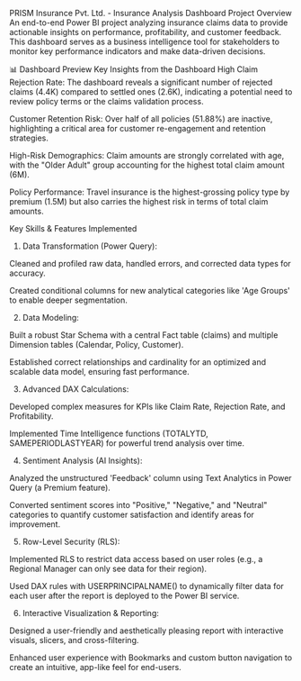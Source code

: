 PRISM Insurance Pvt. Ltd. - Insurance Analysis Dashboard
Project Overview
An end-to-end Power BI project analyzing insurance claims data to provide actionable insights on performance, profitability, and customer feedback. This dashboard serves as a business intelligence tool for stakeholders to monitor key performance indicators and make data-driven decisions.

📊 Dashboard Preview
Key Insights from the Dashboard
High Claim Rejection Rate: The dashboard reveals a significant number of rejected claims (4.4K) compared to settled ones (2.6K), indicating a potential need to review policy terms or the claims validation process.

Customer Retention Risk: Over half of all policies (51.88%) are inactive, highlighting a critical area for customer re-engagement and retention strategies.

High-Risk Demographics: Claim amounts are strongly correlated with age, with the "Older Adult" group accounting for the highest total claim amount (6M).

Policy Performance: Travel insurance is the highest-grossing policy type by premium (1.5M) but also carries the highest risk in terms of total claim amounts.

Key Skills & Features Implemented
1. Data Transformation (Power Query):

Cleaned and profiled raw data, handled errors, and corrected data types for accuracy.

Created conditional columns for new analytical categories like 'Age Groups' to enable deeper segmentation.

2. Data Modeling:

Built a robust Star Schema with a central Fact table (claims) and multiple Dimension tables (Calendar, Policy, Customer).

Established correct relationships and cardinality for an optimized and scalable data model, ensuring fast performance.

3. Advanced DAX Calculations:

Developed complex measures for KPIs like Claim Rate, Rejection Rate, and Profitability.

Implemented Time Intelligence functions (TOTALYTD, SAMEPERIODLASTYEAR) for powerful trend analysis over time.

4. Sentiment Analysis (AI Insights):

Analyzed the unstructured 'Feedback' column using Text Analytics in Power Query (a Premium feature).

Converted sentiment scores into "Positive," "Negative," and "Neutral" categories to quantify customer satisfaction and identify areas for improvement.

5. Row-Level Security (RLS):

Implemented RLS to restrict data access based on user roles (e.g., a Regional Manager can only see data for their region).

Used DAX rules with USERPRINCIPALNAME() to dynamically filter data for each user after the report is deployed to the Power BI service.

6. Interactive Visualization & Reporting:

Designed a user-friendly and aesthetically pleasing report with interactive visuals, slicers, and cross-filtering.

Enhanced user experience with Bookmarks and custom button navigation to create an intuitive, app-like feel for end-users.
